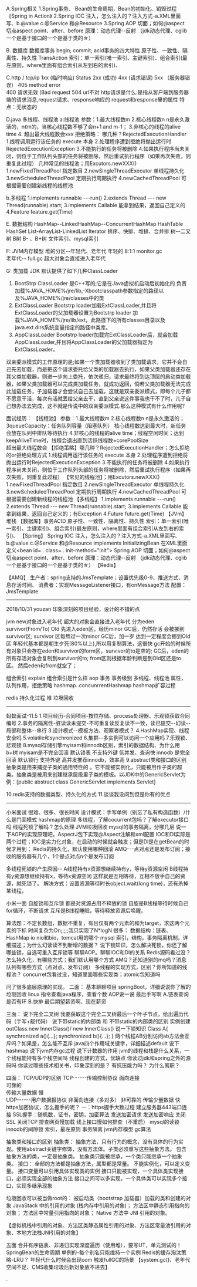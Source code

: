 A.Spring相关
1.Spring事务、 Bean的生命周期，Bean的初始化、销毁过程
《Spring in Action》
2.Spring IOC 注入，怎么注入的？注入方式-a.XML里面写、b.@value c.@Service 和@Resource
3.Spring AOP 切面；如何@aspect 切点aspect point、after、before
原理：动态代理--反射 （jdk动态代理、cglib 一个是基于接口的一个是基于类的☆）

B. 数据库
数据库事务  begin; commit;  acid事务的四大特性
原子性、一致性、隔离性、持久性
TransAction
索引：单一索引(唯一索引、主键索引)、组合索引(最左原则，where里面有组合索引从左到右的索引)、


C.http / tcp/ip
1xx  (临时响应)
Status 2xx  (成功)
4xx (请求错误)
5xx （服务器错误）
405 method error\
400 请求无效 (Bad request
504 url不对
http请求是什么:是指从客户端到服务器端的请求消息,request请求、response响应的
request和response里的属性
特点：无状态的

D.java 多线程、线程池
a:线程池
参数：1.最大线程数m 2.核心线程数n n是永久激活的，n《m的，当核心线程数不够了会n+1 and m-1；  3.非核心的线程的alive time  4.
超出最大线程数会xxx
拒绝策略： 哪几种？RejectedExecutionHandler
1.线程调用运行该任务的 execute 本身
2.处理程序遭到拒绝将抛出运行时RejectedExecutionException
3.不能执行的任务将被删除
4.如果执行程序尚未关闭，则位于工作队列头部的任务将被删除，然后重试执行程序（如果再次失败，则重复此过程）
几种常见的线程池；用Excutors.newXXX()
1.newFixedThreadPool 指定数目
2.newSingleThreadExecutor 单线程持久化
3.newScheduledThreadPool  定期执行周期执行
4.newCachedThreadPool  可根据需要创建新线程的线程池



b.多线程
1.implements runnable   ---run()
2.extends Thread --- new Thread(runnable).start;
3.implements Callable 能拿到结果，返回自己定义的
4.Feature feature.get(Time)


E. 数据结构
HashMap--LinkedHashMap--ConcurrentHashMap
HashTable
HashSet
List-ArrayList-LinkedList
Iterator
排序、快排、堆排、合并排
树--二叉树 B树 B- 、B+树 文件索引、mysql索引


F: JVM内存模型
堆的分区--年轻代、老年代
年轻的 8:1:1   monitor.gc    
老年代--      full.gc   超大对象会直接进入老年代




G: 类加载
JDK 默认提供了如下几种ClassLoader
1. BootStrp ClassLoader 是C++写的;它是在Java虚拟机启动后初始化的
负责加载%JAVA_HOME%/jre/lib,-Xbootclasspath参数指定的路径以及%JAVA_HOME%/jre/classes中的类
2. ExtClassLoader
Bootstrp loader加载ExtClassLoader,并且将ExtClassLoader的父加载器设置为Bootstrp loader
加载%JAVA_HOME%/jre/lib/ext，此路径下的所有classes目录以及java.ext.dirs系统变量指定的路径中类库。
3. AppClassLoader
Bootstrp loader加载完ExtClassLoader后，就会加载AppClassLoader,并且将AppClassLoader的父加载器指定为 ExtClassLoader。

双亲委派模式的工作原理的是;如果一个类加载器收到了类加载请求，它并不会自己先去加载，而是把这个请求委托给父类的加载器去执行，如果父类加载器还存在其父类加载器，则进一步向上委托，依次递归，请求最终将到达顶层的启动类加载器，如果父类加载器可以完成类加载任务，就成功返回，倘若父类加载器无法完成此加载任务，子加载器才会尝试自己去加载，这就是双亲委派模式，即每个儿子都不愿意干活，每次有活就丢给父亲去干，直到父亲说这件事我也干不了时，儿子自己想办法去完成，这不就是传说中的双亲委派模式.那么这种模式有什么作用呢?

面试经历：
【线程池】
参数：1.最大线程数m 2.核心线程数n n是永久激活的；
3queueCapacity：任务队列容量（阻塞队列）  核心线程数达到最大时，新任务会放在队列中排队等待执行
4.非核心的线程的alive time；线程空闲时间；达到keepAliveTime时，线程会退出直到活跃线程数=corePoolSize  
超出最大线程数会
【拒绝策略】哪几种？RejectedExecutionHandler；怎么拒绝的or拒绝处理方式
1.线程调用运行该任务的 execute 本身
2.处理程序遭到拒绝将抛出运行时RejectedExecutionException
3.不能执行的任务将被删除
4.如果执行程序尚未关闭，则位于工作队列头部的任务将被删除，然后重试执行程序（如果再次失败，则重复此过程）
【常见的线程池】；用Excutors.newXXX()
1.newFixedThreadPool 指定数目
2.newSingleThreadExecutor 单线程持久化
3.newScheduledThreadPool  定期执行周期执行
4.newCachedThreadPool  可根据需要创建新线程的线程池
【多线程】
1.implements runnable   ---run()
2.extends Thread --- new Thread(runnable).start;
3.implements Callable 能拿到结果，返回自己定义的；有Exception
4.Future future.get(Time)
【JVm】堆栈
【数据库】事务ACID 原子性、一致性、隔离性、持久性
索引：单一索引(唯一索引、主键索引)、组合索引(最左原则，where里面有组合索引从左到右的索引)、
【Spring】
Spring IOC 注入，怎么注入的？注入方式-a.XML里面写、b.@value c.@Service 和@Resource
implements InitializingBean
在XML里面定义\<bean id=.. class=.. init-method="init">
Spring AOP 切面；如何@aspect 切点aspect point、after、before
原理：动态代理--反射 （jdk动态代理、cglib 一个是基于接口的一个是基于类的☆）
【Redis】

【AMQ】
生产者：spring支持的JmsTemplate；设置优先级0-9、推送方式、消息存活时间、
消费者：实现MessageListener接口，有onMessage方法
配置：JmsTemplate

----
2018/10/31 youzan
印象深刻的项目经验，设计的不错的点

jvm   new对象进入老年代 超大的对象会直接进入老年代
分为eden survivor(From/To) Old
先进入eden区，经历minor GC后，仍然存活 会被挪到survivor区;
survivor 区每熬过一次minor GC后，加一岁 达到一定程度会挪到Old区
年轻代基本都是朝生夕死(80%以上),所以用复制算法，这很快
gc开始的时候所有对象只会存在eden和survivor的form区，survivor的to是空的; GC后，eden的所有存活对象会复制到survivor的to; from区则根据年龄判断是到Old区还是to区。 然后eden和from就空了；

组合索引
explain 组合索引是什么样
aop
事务    事务级别
多线程、线程池  属性，队列作用，拒绝策略
hashmap..concunrrentHashmap  hashmap扩容过程

redis 持久化过程
堆 垃圾回收

----
蚂蚁面试-11.5
1.项目经历-合同项目-按位存储、process处理器、乐观锁获取合同编号
2.事务的隔离性-脏读读未提交-不可重复读反复读不一致，读已提交--幻读--局部和整体--串行
3.设计模式--模板方法、观察者模式？
4.HashMap实现、线程安全吗
5.volatile和synchronized
6.集群--多实例可以访问一个应用吗
7.乐观锁、悲观锁
8.mysql存储引擎myisam和innodb区别，索引的数据结构、为什么用b+树
myisam是不完全回滚 默认锁表  不支持外键 低并发、查询快
innodb 是完全回滚   默认锁行  支持外键   高并发推荐innodb，效率高
9.abstract类和接口的区别
抽象类是用来捕捉子类的通用特性的 。它不能被实例化，只能被用作子类的超类。抽象类是被用来创建继承层级里子类的模板。以JDK中的GenericServlet为例：[public abstract class GenericServlet implements Servlet]

10.redis支持的数据类型、持久化的方式
11.谈谈我没问到但是你有的优点

----
小米面试
很难、很多、很长时间
设计模式：手写单例（别忘了私有构造函数）/什么是门面模式
hashmap的原理
多线程，了解cocurrent包吗？了解executor接口吗
线程死锁了解吗？怎么处理
JVM垃圾回收
mysql的事务隔离，分哪几层
说一下AOP的实现原理吧，AspectJ包下实现@Aspect注解和xml配置
IOC和DI实际是两个过程；IOC是实力化对象，在启动的时候就会触发；但是DI是在getBean的时候才用到；
Redis的持久化，默认使用哪种回滚
AMQ---点对点还是发布订阅；接收的服务器有几个，1个是点对点n个是发布订阅

多线程死锁的产生原因--
A线程持有x资源想继续持有y，等待y资源空闲
B线程持有y资源想继续持有x，等待x资源空闲
这样就是互相等待，互相不放手自己的资源，就死锁了。
解决方式：设置资源等待时长object.wait(long time)，还有杀掉某线程，

小米一面
自旋锁和互斥锁
都是对资源占用不释放的锁
自旋是B线程等待时候自己for循环，不断请求
互斥是B线程睡眠，等待释放资源后唤醒。

算法题：不定长数组，数据不重复，有且仅有两个元素的和为target，求这两个元素的下标
时间复杂为On;;;;;我只实现了N*logN
很多：
数据结构：链表、HashMap
io  nio和bio，tomcat用的哪个
mysql 索引，结构，事务隔离机制，详细描述；为什么幻读读不到新增的数据？
说下锁知识，怎么解决死锁，你还了解哪些锁，自选可重入互斥锁等
聊聊AOP。聊聊IOC和DI的关系
Redis源码看过没？怎么持久化，有哪些方式；我们默认用哪个方式
AMQ？还知道别的mq吗？消息队列有哪些方式（点对点、发布订阅）
多线程的实现方式，区别？你所知道的线程池？
concurret包看过没，知道里面哪些实现类；atomic包知道吗

问了很多底层原理的实现。
二面：
基本聊聊项目
springBoot，详细说说你了解的
垃圾回收
linux 指令查看java程序，查看个数
AOP说一说
最后手写啊
A.链表查询是否有环  B.快排
最后期望薪资啊、现在薪资

三面：
说下完全二叉树
我要获取这个完全二叉树最后一个叶子节点，给出遍历代码（手写+敲代码）
说下带static的内部类 和 不带static的内部类的区别
实例创建outClass.new InnerClass()/ new InnerClass()
说一下锁知识
Class A{
  synchronized a(){...};
  synchronized b(){...};
}
两个线程AB分别访问ab方法会互斥吗？如果是，怎么能不互斥
java四个作用域关键字，详细描述default
说下hashmap
说下jvm内存gc过程
说下计数器的作用
jvm的线程和栈是什么关系，一个线程能持有多个栈空间吗
线程创建的方式，优缺点
你读过jdk和spring之外的源码吗
你读过哪些技术相关书，印象深刻的是？
有抗压能力吗？
为什么离职？

四面：
TCP/UDP的区别
TCP------传输控制协议
面向连接   
可靠的    
传输大量数据
慢      
UDP------用户数据报协议
非面向连接（多对多）
非可靠的
传输少量数据
快
https加密协议，怎么握手的呢？
一：https握手大致过程
建立服务器443端口连接
SSL握手：随机数，证书，密钥，加密算法
发送加密请求
发送加密响应
关闭SSL
关闭TCP
排查网页慢加载
线上接口慢如何排查（不重启）
mysql的读锁
innodb的间隙锁
索引，最左原则
事务隔离
jvm内存模型
gc算法


抽象类和接口的区别
抽象类：
抽象方法，只有行为的概念，没有具体的行为实现。使用abstract关键字修饰，没有方法体。子类必须重写这些抽象方法。
包含抽象方法的类，一定是抽象类。
抽象类只能被继承，一个类只能继承一个抽象类。
接口：
全部的方法都是抽象方法，属型都是常量。
不能实例化，可以定义变量。
接口变量可以引用具体实现类的实例
接口只能被实现，一个具体类实现接口，必须实现全部的抽象方法
接口之间可以多实现，一个具体类可以实现多个接口，实现多继承现象


垃圾回收可以被当做root的：
被启动类（bootstrap 加载器）加载的类和创建的对象
JavaStack 中的引用的对象 (栈内存中引用的对象)；
方法区中静态引用指向的对象；
方法区中常量引用指向的对象；
Native 方法中 JNI 引用的对象。

【虚拟机栈中引用的对象、方法区类静态属性引用的对象、方法区常量池引用的对象、本地方法栈JNI引用的对象】


五面
合并有序链表、非递归实现深度遍历（使用堆），要写UT，单元测试的！
SpringBean的生命周期
单例的-每个别名只能维持一个实例
Redis的缓存淘汰策略-LRU？
年轻代什么时候会出现oom
触发fullGC的场景
【system.gc()、老年代空间不足、CMS收集垃圾后新对象放不进去】































.
